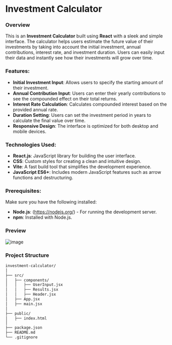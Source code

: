 # Investment Calculator

### Overview
This is an **Investment Calculator** built using **React** with a sleek and simple interface. The calculator helps users estimate the future value of their investments by taking into account the initial investment, annual contributions, interest rate, and investment duration. Users can easily input their data and instantly see how their investments will grow over time.

### Features:
- **Initial Investment Input**: Allows users to specify the starting amount of their investment.
- **Annual Contribution Input**: Users can enter their yearly contributions to see the compounded effect on their total returns.
- **Interest Rate Calculation**: Calculates compounded interest based on the provided annual rate.
- **Duration Setting**: Users can set the investment period in years to calculate the final value over time.
- **Responsive Design**: The interface is optimized for both desktop and mobile devices.

### Technologies Used:
- **React.js**: JavaScript library for building the user interface.
- **CSS**: Custom styles for creating a clean and intuitive design.
- **Vite**: A fast build tool that simplifies the development experience.
- **JavaScript ES6+**: Includes modern JavaScript features such as arrow functions and destructuring.

### Prerequisites:
Make sure you have the following installed:
- **Node.js**: (https://nodejs.org/) - For running the development server.
- **npm**: Installed with Node.js.

### Preview
![image](https://github.com/user-attachments/assets/f3f09021-f26a-4c58-b293-aea24c912122)

### Project Structure
```bash
investment-calculator/
│
├── src/
│   ├── components/
│   │   ├── UserInput.jsx
│   │   ├── Results.jsx
│   │   ├── Header.jsx
│   ├── App.jsx
│   ├── main.jsx
│
├── public/
│   ├── index.html
│
├── package.json
├── README.md
└── .gitignore
